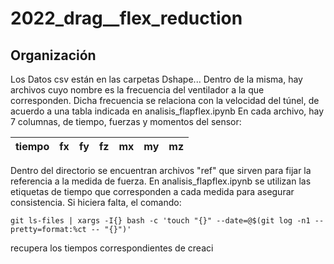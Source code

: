 # 2022_drag__flex_reduction


## Organización
Los Datos csv están en las carpetas Dshape...
Dentro de la misma, hay archivos cuyo nombre es la frecuencia del ventilador a la que corresponden. Dicha frecuencia se relaciona con la velocidad del túnel, de acuerdo a una tabla indicada en analisis_flapflex.ipynb
En cada archivo, hay 7 columnas, de tiempo, fuerzas y momentos del sensor:

|tiempo|fx|fy|fz|mx|my|mz|
|---|---|---|---|---|---|---|

Dentro del directorio se encuentran archivos "ref" que sirven para fijar la referencia a la medida de fuerza. 
En analisis_flapflex.ipynb se utilizan las etiquetas de tiempo que corresponden a cada medida para asegurar consistencia.
Si hiciera falta, el comando:

    git ls-files | xargs -I{} bash -c 'touch "{}" --date=@$(git log -n1 --pretty=format:%ct -- "{}")'
    
recupera los tiempos correspondientes de creaci
